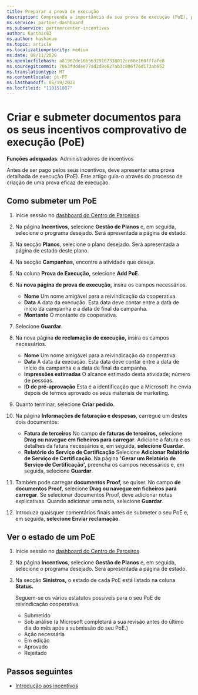 ```yaml
---
title: Preparar a prova de execução
description: Compreenda a importância da sua prova de execução (PoE), prazos, estado de visualização e diretrizes de submissão.
ms.service: partner-dashboard
ms.subservice: partnercenter-incentives
author: Karthic83
ms.author: kashanum
ms.topic: article
ms.localizationpriority: medium
ms.date: 09/11/2020
ms.openlocfilehash: a81962de16b56329167338012cc66e160fffafe8
ms.sourcegitcommit: 7063fdddee77ad2d8e627ab3c806f76d173ab652
ms.translationtype: MT
ms.contentlocale: pt-PT
ms.lasthandoff: 05/19/2021
ms.locfileid: "110151887"
---
```

# <a name="create-and-submit-documents-for-your-incentives-proof-of-execution-poe"></a>Criar e submeter documentos para os seus incentivos comprovativo de execução (PoE)

**Funções adequadas**: Administradores de incentivos

Antes de ser pago pelos seus incentivos, deve apresentar uma prova detalhada de execução (PoE). Este artigo guia-o através do processo de criação de uma prova eficaz de execução.

## <a name="how-to-submit-a-poe"></a>Como submeter um PoE

1. Inicie sessão no [dashboard do Centro de Parceiros](https://partner.microsoft.com/dashboard/).

2. Na página **Incentivos**, selecione **Gestão de Planos** e, em seguida, selecione o programa desejado. Será apresentada a página de estado.

3. Na secção **Planos**, selecione o plano desejado. Será apresentada a página de estado deste plano.

4. Na secção **Campanhas,** encontre a atividade que deseja.

5. Na coluna **Prova de Execução,** selecione **Add PoE**.

6. Na **nova página de prova de execução,** insira os campos necessários.

   - **Nome**  Um nome amigável para a reivindicação da cooperativa.
   - **Data**  A data da execução. Esta data deve contar entre a data de início da campanha e a data de final da campanha.
   - **Montante**  O montante da cooperativa.

7. Selecione **Guardar**.

8. Na nova página **de reclamação de execução,** insira os campos necessários.

   - **Nome**  Um nome amigável para a reivindicação da cooperativa.
   - **Data**  A data da execução. Esta data deve contar entre a data de início da campanha e a data de final da campanha.
   - **Impressões estimadas**   O alcance estimado desta atividade; número de pessoas.
   - **ID de pré-aprovação**   Esta é a identificação que a Microsoft lhe envia depois de termos aprovado os seus materiais de marketing.

9. Quanto terminar, selecione **Criar pedido**.

10. Na página **Informações de faturação e despesas**, carregue um destes dois documentos:
    - **Fatura de terceiros**  No campo **de faturas de terceiros,** selecione **Drag ou navegue em ficheiros para carregar**. Adicione a fatura e os detalhes da fatura necessários e, em seguida, **selecione Guardar**.
    - **Relatório do Serviço de Certificação**  Selecione **Adicionar Relatório de Serviço de Certificação**. Na página **'Gerar um Relatório de Serviço de Certificação',** preencha os campos necessários e, em seguida, selecione **Guardar**.

11. Também pode carregar **documentos Proof,** se quiser. No campo **de documentos Proof,** selecione **Drag ou navegue em ficheiros para carregar**. Se selecionar documentos Proof, deve adicionar notas explicativas. Quando adicionar uma nota, selecione **Guardar**.

12. Introduza quaisquer comentários finais antes de submeter o seu PoE e, em seguida, **selecione Enviar reclamação**.

## <a name="view-the-status-of-a-poe"></a>Ver o estado de um PoE

1. Inicie sessão no [dashboard do Centro de Parceiros](https://partner.microsoft.com/dashboard/).

2. Na página **Incentivos**, selecione **Gestão de Planos** e, em seguida, selecione o programa desejado. Será apresentada a página de estado.

3. Na secção **Sinistros,** o estado de cada PoE está listado na coluna **Status.**

   Seguem-se os vários estatutos possíveis para o seu PoE de reivindicação cooperativa.

   - Submetido
   - Sob análise (a Microsoft completará a sua revisão antes do último dia do mês após a submissão do seu PoE.)
   - Ação necessária
   - Em edição
   - Aprovado
   - Rejeitado

## <a name="next-steps"></a>Passos seguintes

- [Introdução aos incentivos](incentives-get-started-intro.md)